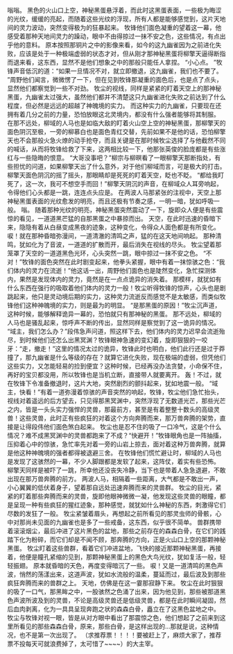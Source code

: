 嗡嗡。
黑色的火山口上空，神秘黑蛋悬浮着，而此时这黑蛋表面，一些极为晦涩的光纹，缓缓的亮起，而随着这些光纹的浮现，所有人都是能够感觉到，这片天地间的灵力波动，突然变得极为的狂暴起来。
牧锋他们面色凝重的望着这一幕，他感受着那种天地间灵力的躁动，眼中不由得掠过一抹不安之色，这些情况，有点出乎他的意料。
原本按照那铜片之中的影像来看，如今的这九幽雀因为之前进化失败，应该是处于一种极端虚弱的状态才对，但从刚才那神秘黑蛋将柳擎天逼得断指而退来看，这东西，显然不是他们想象之中的那般只能任人拿捏。
“小心点。
”牧锋声音低沉的道：“如果一旦情况不对，就立即撤退，这九幽雀，我们也不要了。
”周野他们闻言，微微愣了一下，但在见到牧锋那凝重的面色后，也是点了点头，显然他们都察觉到一些不对劲。
牧尘的视线，同样是紧紧的盯着天空上的那神秘黑蛋，九幽雀太过强大，虽然他们都并不清楚这只九幽雀进化失败之前达到了什么程度，但必然是远远的超越了神魄境的实力。
而这种实力的九幽雀，只要现在还拥有着几分之前的力量，恐怕放眼这北灵境内，都没有什么强者能够将其制服。
在那不远处，柳域的人马也是如临大敌的盯着火山空上空的神秘黑蛋，那柳擎天的面色阴沉至极，一旁的柳慕白也是面色青红交替，先前如果不是他的话，恐怕柳擎天也不会那般火急火燎的动手抢夺，而且关键是在那时候牧尘选择了与他截然不同的喊话，从而将牧锋给救了下来，这两相比较一下，他那张英俊的脸庞都是有些涨红与一些隐晦的恨意。
“大哥没事吧？”柳宗与柳暝看了一眼柳擎天那断指处，有些担忧的问道，如果柳擎天出了什么意外，对于他们柳域而言，可是极大的打击。
柳擎天面色阴沉的摇了摇头，那眼睛却是死死的盯着天空，眨也不眨。
“都给我盯死了，这一次，我可不想空手而回！”柳擎天阴沉的声音，在柳域众人耳旁响起，令得他们心头都是一跳，连连点头应是。
在两波人马那紧张的注视中，天空上那神秘黑蛋表面的光纹愈发的明亮，而且还极有节奏之感，一明一暗，犹如呼吸一般。
嗡。
随着那种光纹的明亮，神秘黑蛋突然震动了一下，旋即众人便是有些震惊的看见，一道道黑芒猛的自那黑蛋之中暴掠而出。
天空，在此时迅速的昏暗下来，隐隐有着从白昼变成黑夜的迹象，这种变化，令得众人面色都是有所变化。
唳！就在那种昏暗弥漫间，一道清澈的清鸣之声，猛的在这天地间响起。
那种清鸣，犹如化为了音波，一道道的扩散而开，最后消失在视线的尽头。
牧尘望着那笼罩了天空的一道道黑色光环，心头突然一跳，眼中掠过一抹不安之色。
“不对！”牧锋的面色突然在此时剧变起来，他拳头紧握，眼中有着一抹惊骇之色：“我们体内的灵力在流逝！”他这话一出，周野他们面色也是陡然变化，急忙探测体内，果然是发现体内的灵力，竟然是在一点点诡异的消失着。
那模样，就犹如有什么东西在强行的吸取着他们体内的灵力一般！牧尘听得牧锋的惊声，心头也是剧跳起来，他只是灵动境后期的实力，这种灵力流逝反而感觉不是太敏感，而类似牧锋他们这种神魄境的实力，则是最为的明显。
“是那黑蛋的原因！”牧尘沉声道，这种时候，能够解释诡异一幕的，恐怕就只有那神秘的黑蛋。
那不远处，柳域的人马也是骚乱起来，惊呼声不断的传出，显然同样是察觉到了这一诡异的情况。
“域主，我们怎么办？”段伟急声问道，照这样下去，他们体内的灵力迟早会流逝殆尽，到时候他们还怎么出黑冥渊？牧锋眼神急速的变幻着，旋即狠狠的一咬牙：“走，撤走！”这里的情况太过的诡异，牧锋此时也明白，他们此行还是过于莽撞了，那九幽雀是什么等级的存在？就算它进化失败，现在极端的虚弱，但凭他们这些实力，又怎能轻易的捡到便宜？这种时候，已经再没办法贪婪，小命保不住，再好的宝贝都没用，所以牧锋也是当机立断，直接带人就要离开。
轰！不过，就在牧锋下令准备撤退时，这片大地，突然剧烈的颤抖起来，犹如地震一般。
“域主，快看！”有着一道弥漫着惊骇的声音突然的响起，牧锋，牧尘他们急忙抬头，视线对着遥远的后方望去，只见得那黑冥渊中，突然浮现了无数道光芒，那些光芒之内，皆是一头头实力强悍的灵兽，那最前方，甚至是有着整整十数头的高级灵兽！这些灵兽，此时正有些疯狂的对着这个方向奔腾而来，那万兽奔腾的架势，直接是让得段伟他们面色煞白起来。
牧尘也是忍不住的吸了一口冷气，这是个什么情况？难不成黑冥渊中的灵兽都跑来了不成？“快避开！”牧锋眼角也是一阵抽搐，压抑着心中的惊骇，急忙率先对着一旁的山岩上掠去，面对着这种万兽奔腾，就算是他这种神魄境的强者都得被退避三舍。
在牧锋他们慌忙避让时，柳域的人马也是发现了这骇然的一幕，不少人脚跟都是发软了起来，这阵仗，着实有些恐怖。
柳擎天同样是被吓了一跳，所幸他还没丧失冷静，当下也是带着人急急退避，不敢出现在那万兽奔腾的前方。
两波人马，相隔着一些距离，大气都是不敢出一声，小心翼翼的低伏着身子，望着那自远处迅速奔腾而来的灵兽群。
牧尘的目光，紧紧的盯着那些奔腾而来的灵兽，旋即他眼神微微一凝，他发现这些灵兽的眼瞳，都是呈现一种有些疯狂的猩红迹象，那种感觉，就犹如什么神秘的东西，刺激得它们尽数的发狂了一般。
牧尘紧皱着眉头，再想起之前所看见的那灵虫师的骨骸，心中对那尚未见面的九幽雀也是多了一些戒备，这东西，似乎很不简单。
兽群携带着滚滚烟尘，最后冲进了这片黑色的盆地，那些之前存在的森森白骨，在它们的践踏下化为粉碎，而它们却是不闻不顾，那奔腾的方向，正是火山口上空的那颗神秘黑蛋。
牧尘盯着这些兽群，看着它们冲进盆地，飞快的接近那颗神秘黑蛋，再接着，他便是瞳孔紧缩的见到，那颗神秘黑蛋上的黑色大鸟光纹，犹如复活一般，轻轻振翅。
原本就昏暗的天色，再度变得暗沉了一些。
唳！又是一道清鸣的黑色声波，悄然的荡漾出来，这道声波，犹如水流般的温柔，蔓延而过，最后波及到那些疯狂奔腾而来的兽群之上。
天地，仿佛是在这一霎那寂静下来。
牧尘在此时狠狠的吸了一口气，那黑眸之中，一股骇然之色涌了出来，因为他见到，那些被那道黑色声波所波及到的灵兽，不论是高级灵兽还是低级灵兽，都是在此时瞬间凝固，然后血肉剥离，化为一具具呈现奔跑之状的森森白骨，矗立在了这黑色盆地之中。
牧尘与牧锋对视一眼，皆是从对方眼中看出了那震惊之色，他们想起了之前来到这里所看见的那些森森白骨，原来，那些白骨，是这样出现的...那就是说，这种情况，也不是第一次出现了。
（求推荐票！！！！要被赶上了，麻烦大家了，推荐票不投每天可就浪费掉了，太可惜了~~~~）的大主宰。
